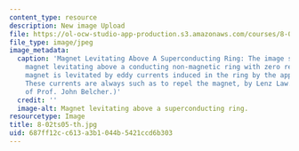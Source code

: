 ```yaml
---
content_type: resource
description: New image Upload
file: https://ol-ocw-studio-app-production.s3.amazonaws.com/courses/8-02t-electricity-and-magnetism-spring-2005/687ff12cc613a3b1044b5421ccd6b303_8-02ts05-th.jpg
file_type: image/jpeg
image_metadata:
  caption: 'Magnet Levitating Above A Superconducting Ring: The image shows a permanent
    magnet levitating above a conducting non-magnetic ring with zero resistance. The
    magnet is levitated by eddy currents induced in the ring by the approaching magnet.
    These currents are always such as to repel the magnet, by Lenz Law. (Image courtesy
    of Prof. John Belcher.)'
  credit: ''
  image-alt: Magnet levitating above a superconducting ring.
resourcetype: Image
title: 8-02ts05-th.jpg
uid: 687ff12c-c613-a3b1-044b-5421ccd6b303
---
```

